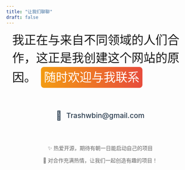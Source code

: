 ```yaml
---
title: "让我们聊聊"
draft: false
---
```


<div class="contact-message">
我正在与来自不同领域的人们合作，这正是我创建这个网站的原因。
<span class="highlight-text">随时欢迎与我联系</span>
</div>

<div class="contact-methods">
  <a href="mailto:Trashwbin@gmail.com" class="contact-link">
    <span class="contact-icon">📧</span>
    <span class="contact-email">Trashwbin@gmail.com</span>
  </a>
</div>

<div class="contact-footer">
  <p>✨ 热爱开源，期待有朝一日能启动自己的项目</p>
  <p>🤝 对合作充满热情，让我们一起创造有趣的项目！</p>
</div>

<style>
.contact-message {
  font-size: 1.5rem;
  line-height: 1.5;
  margin-bottom: 3rem;
  max-width: 800px;
  margin-left: auto;
  margin-right: auto;
  padding: 0 1rem;
}

@media (min-width: 768px) {
  .contact-message {
    font-size: 2rem;
  }
}

.highlight-text {
  position: relative;
  display: inline-block;
  padding: 0.25rem 0.5rem;
  margin: 0 0.25rem;
  border-radius: 0.5rem;
  background: linear-gradient(to right, #f39c12, #e74c3c);
  color: white;
  font-weight: 500;
}

.contact-methods {
  display: flex;
  justify-content: center;
  margin: 3rem auto;
  text-align: center;
}

.contact-link {
  display: inline-flex;
  align-items: center;
  gap: 0.75rem;
  padding: 0.75rem 1.5rem;
  text-decoration: none;
  color: #2c3e50;
  transition: transform 0.2s ease;
}

.contact-link:hover {
  transform: translateY(-2px);
}

.contact-icon {
  font-size: 1.5rem;
}

.contact-email {
  font-size: 1.2rem;
  font-weight: 500;
}

.contact-footer {
  margin-top: 3rem;
  text-align: center;
  color: #666;
  line-height: 1.8;
}

.contact-footer p {
  margin: 0.5rem 0;
}

@media (max-width: 480px) {
  .contact-email {
    font-size: 1rem;
  }
}
</style>

